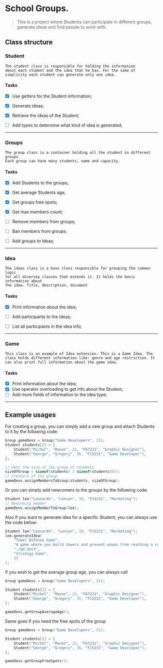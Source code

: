 # School Groups.
> This is a project where Students can participate in different groups,
> generate ideas and find people to work with.


## Class structure

### Student
```
The student class is responsible for holding the information
about each student and the idea that he has. For the sake of 
simplicity each student can generate only one idea.
```


#### Tasks

- [x] Use getters for the Student information;
- [x] Generate ideas;
- [x] Retrieve the ideas of the Student;
- [ ] Add types to determine what kind of idea is generated;


---

### Groups
```
The group class is a container holding all the student in different groups.
Each group can have many students, name and capacity.
```


#### Tasks

- [x] Add Students to the groups;
- [x] Get average Students age;
- [x] Get groups free spots;
- [x] Get max members count;
- [ ] Remove members from groups;
- [ ] Ban members from groups;
- [ ] Add groups to Ideas;


---

### Idea
```
The ideas class is a base class responsible for grouping the common logic
for all diversey classes that extends it. It holds the basic information about
the idea. Title, description, document
```


#### Tasks

- [x] Print information about the idea;
- [ ] Add participants to the ideas;
- [ ] List all participants in the idea info;


---

### Game
```
This class is an example of Idea extension. This is a Game Idea. The
class holds different information like: genre and age restriction. It
can also print full information about the game idea.
```

#### Tasks

- [x] Print information about the idea;
- [x] Use operator overloading to get info about the Student;
- [ ] Add more fields of information to the idea type;

---

## Example usages

For creating a group, you can simply add a new group and attach Students to it
by the following code:

```c++
Group gameDevs = Group("Game Developers", 21);
Student students[2] = {
    Student("Michel", "Maven", 21, "F67231", "Graphic Designer"),
    Student("George", "Gregory", 35, "F15231", "Game Developer"),
};

// Gets the size of the group of students
sizeOfGroup = sizeof(students) / sizeof(students[0]);
// Creators of the group
gameDevs.assignMembersToGroup(students, sizeOfGroup);
```

Or you can simply add newcomers to the groups by the following code:

```c++
Student leo("Leonardo", "Lenson", 19, "F15231", "Marketing");
// Newcoming member
gameDevs.assignMemberToGroup(leo);
```

Also if you want to generate idea for a specific Student, you can always use the code below:

```c++
Student leo("Leonardo", "Lenson", 19, "F15231", "Marketing");
leo.generateIdea(
    "Tower Defense Game",
    "A game where you build towers and prevent waves from reaching a certain point",
    "./gd.docx",
    "Strategy Game",
    15
);
```

If you wish to get the average group age, you can always call

```c++
Group gameDevs = Group("Game Developers", 21);

Student students[2] = {
    Student("Michel", "Maven", 21, "F67231", "Graphic Designer"),
    Student("George", "Gregory", 35, "F15231", "Game Developer"),
};

gameDevs.getGroupAverageAge();
```

Same goes if you need the free spots of the group

```c++
Group gameDevs = Group("Game Developers", 21);

Student students[2] = {
    Student("Michel", "Maven", 21, "F67231", "Graphic Designer"),
    Student("George", "Gregory", 35, "F15231", "Game Developer"),
};

gameDevs.getGroupFreeSpots();
```